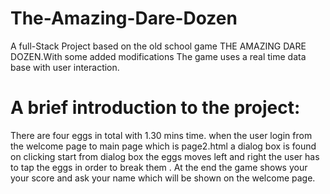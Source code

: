 # The-Amazing-Dare-Dozen

A full-Stack Project based on the old school game THE AMAZING DARE DOZEN.With some added modifications
The game uses a real time data base with user interaction.

# A brief introduction to the project:
There are four eggs in total with 1.30 mins time.
when the user login from the welcome page to main page which is page2.html a dialog box is found on clicking start from dialog box the eggs moves left and right the user has to tap the eggs in order to break them .
At the end the game shows your your score and ask your name which will be shown on the welcome page.



